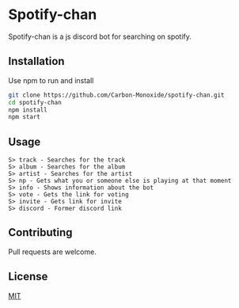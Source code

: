 # Spotify-chan

Spotify-chan is a js discord bot for searching on spotify.

## Installation

Use npm to run and install

```bash
git clone https://github.com/Carbon-Monoxide/spotify-chan.git
cd spotify-chan
npm install
npm start
```

## Usage

```
S> track - Searches for the track
S> album - Searches for the album
S> artist - Searches for the artist
S> np - Gets what you or someone else is playing at that moment
S> info - Shows information about the bot
S> vote - Gets the link for voting
S> invite - Gets link for invite
S> discord - Former discord link
```

## Contributing
Pull requests are welcome.

## License
[MIT](https://choosealicense.com/licenses/mit/)